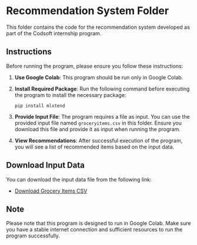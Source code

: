 # Recommendation System Folder

This folder contains the code for the recommendation system developed as part of the Codsoft internship program.

## Instructions

Before running the program, please ensure you follow these instructions:

1. **Use Google Colab**: This program should be run only in Google Colab.

2. **Install Required Package**: Run the following command before executing the program to install the necessary package:

    ```
    pip install mlxtend
    ```

3. **Provide Input File**: The program requires a file as input. You can use the provided input file named `groceryitems.csv` in this folder. Ensure you download this file and provide it as input when running the program.

4. **View Recommendations**: After successful execution of the program, you will see a list of recommended items based on the input data.

## Download Input Data

You can download the input data file from the following link:

- [Download Grocery Items CSV](https://raw.githubusercontent.com/TrinadhKatlgunta/CODSOFT/main/Task4_RecommendationSystem/README.md)

## Note

Please note that this program is designed to run in Google Colab. Make sure you have a stable internet connection and sufficient resources to run the program successfully.

